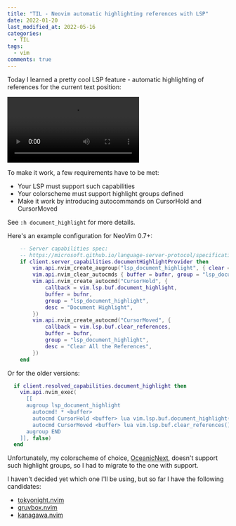 ```yaml
---
title: "TIL - Neovim automatic highlighting references with LSP"
date: 2022-01-20
last_modified_at: 2022-05-16
categories:
  - TIL
tags:
  - vim
comments: true
---
```


Today I learned a pretty cool LSP feature - automatic highlighting of
references for the current text position:

<video src="https://user-images.githubusercontent.com/28604639/150479658-c0ce731f-251d-4f25-a276-da42c0f3e42f.mov" controls="controls" style="max-width: 730px;">
</video>

To make it work, a few requirements have to be met:
* Your LSP must support such capabilities
* Your colorscheme must support highlight groups defined
* Make it work by introducing autocommands on CursorHold and CursorMoved

See `:h document_highlight` for more details.


Here's an example configuration for NeoVim 0.7+:
``` lua
    -- Server capabilities spec:
    -- https://microsoft.github.io/language-server-protocol/specifications/lsp/3.17/specification/#serverCapabilities
    if client.server_capabilities.documentHighlightProvider then
        vim.api.nvim_create_augroup("lsp_document_highlight", { clear = true })
        vim.api.nvim_clear_autocmds { buffer = bufnr, group = "lsp_document_highlight" }
        vim.api.nvim_create_autocmd("CursorHold", {
            callback = vim.lsp.buf.document_highlight,
            buffer = bufnr,
            group = "lsp_document_highlight",
            desc = "Document Highlight",
        })
        vim.api.nvim_create_autocmd("CursorMoved", {
            callback = vim.lsp.buf.clear_references,
            buffer = bufnr,
            group = "lsp_document_highlight",
            desc = "Clear All the References",
        })
    end
```

Or for the older versions:
```lua
  if client.resolved_capabilities.document_highlight then
    vim.api.nvim_exec(
      [[
      augroup lsp_document_highlight
        autocmd! * <buffer>
        autocmd CursorHold <buffer> lua vim.lsp.buf.document_highlight()
        autocmd CursorMoved <buffer> lua vim.lsp.buf.clear_references()
      augroup END
    ]], false)
  end
```

Unfortunately, my colorscheme of choice,
[OceanicNext](https://github.com/mhartington/oceanic-next), doesn't support
such highlight groups, so I had to migrate to the one with support.

I haven't decided yet which one I'll be using, but so far I have the following
candidates:
* [tokyonight.nvim]( https://github.com/folke/tokyonight.nvim)
* [gruvbox.nvim](https://github.com/ellisonleao/gruvbox.nvim)
* [kanagawa.nvim](https://github.com/rebelot/kanagawa.nvim)
